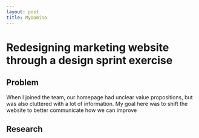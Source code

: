 ```yaml
---
layout: post
title: MyDomino
---
```

#  Redesigning marketing website through a design sprint exercise

## Problem
When I joined the team, our homepage had unclear value propositions, but was also cluttered with a lot of information. My goal here was to shift the website to better communicate how we can improve 

## Research
